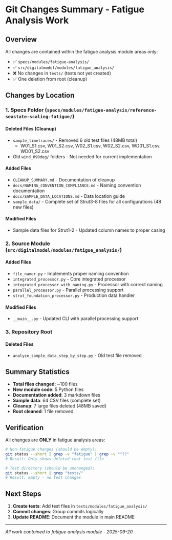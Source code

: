 # Git Changes Summary - Fatigue Analysis Work

## Overview
All changes are contained within the fatigue analysis module areas only:
- ✅ `specs/modules/fatigue-analysis/`
- ✅ `src/digitalmodel/modules/fatigue_analysis/`
- ❌ No changes in `tests/` (tests not yet created)
- ✅ One deletion from root (cleanup)

## Changes by Location

### 1. Specs Folder (`specs/modules/fatigue-analysis/reference-seastate-scaling-fatigue/`)

#### Deleted Files (Cleanup)
- `sample_timetraces/` - Removed 6 old test files (48MB total)
  - W01_S1.csv, W01_S2.csv, W02_S1.csv, W02_S2.csv, WD01_S1.csv, WD01_S2.csv
- Old `wind_090deg/` folders - Not needed for current implementation

#### Added Files
- `CLEANUP_SUMMARY.md` - Documentation of cleanup
- `docs/NAMING_CONVENTION_COMPLIANCE.md` - Naming convention documentation
- `docs/SAMPLE_DATA_LOCATIONS.md` - Data location guide
- `sample_data/` - Complete set of Strut3-8 files for all configurations (48 new files)

#### Modified Files
- Sample data files for Strut1-2 - Updated column names to proper casing

### 2. Source Module (`src/digitalmodel/modules/fatigue_analysis/`)

#### Added Files
- `file_namer.py` - Implements proper naming convention
- `integrated_processor.py` - Core integrated processor
- `integrated_processor_with_naming.py` - Processor with correct naming
- `parallel_processor.py` - Parallel processing support
- `strut_foundation_processor.py` - Production data handler

#### Modified Files
- `__main__.py` - Updated CLI with parallel processing support

### 3. Repository Root

#### Deleted Files
- `analyze_sample_data_step_by_step.py` - Old test file removed

## Summary Statistics

- **Total files changed**: ~100 files
- **New module code**: 5 Python files
- **Documentation added**: 3 markdown files  
- **Sample data**: 64 CSV files (complete set)
- **Cleanup**: 7 large files deleted (48MB saved)
- **Root cleaned**: 1 file removed

## Verification

All changes are **ONLY** in fatigue analysis areas:
```bash
# Non-fatigue changes (should be empty):
git status --short | grep -v "fatigue" | grep -v "^??"
# Result: Only shows deleted root test file

# Test directory (should be unchanged):
git status --short | grep "tests/"
# Result: Empty - no test changes
```

## Next Steps

1. **Create tests**: Add test files in `tests/modules/fatigue_analysis/`
2. **Commit changes**: Group commits logically
3. **Update README**: Document the module in main README

---
*All work contained to fatigue analysis module - 2025-09-20*